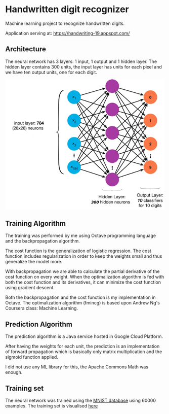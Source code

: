 # Handwritten digit recognizer
Machine learning project to recognize handwritten digits.

Application serving at: https://handwriting-19.appspot.com/

## Architecture
The neural network has 3 layers: 1 input, 1 output and 1 hidden layer. The hidden layer contains 300 units, the input layer has units for each pixel and we have ten output units, one for each digit.

![architecture](https://github.com/kavai77/handwriting/blob/master/src/main/webapp/Neural_network.png)

## Training Algorithm
The training was performed by me using Octave programming language and the backpropagation algorithm.

The cost function is the generalization of logistic regression. The cost function includes regularization in order to keep the weights small and thus generalize the model more.

With backpropagation we are able to calculate the partial derivative of the cost function on every weight. When the optimalization algorithm is fed with both the cost function and its derivatives, it can minimize the cost function using gradient descent.

Both the backpropagation and the cost function is my implementation in Octave. The optimalization algorithm (fmincg) is based upon Andrew Ng's Coursera class: Machine Learning.

## Prediction Algorithm
The prediction algorithm is a Java service hosted in Google Cloud Platform. 

After having the weights for each unit, the prediction is an implementation of forward propagation 
which is basically only matrix multiplication and the sigmoid function applied. 

I did not use any ML library for this, the Apache Commons Math was enough.

## Training set
The neural network was trained using the [MNIST database](http://yann.lecun.com/exdb/mnist/) 
using 60000 examples. The training set is visualised [here](https://raw.githubusercontent.com/kavai77/handwriting/master/src/main/webapp/mnist-all.png)